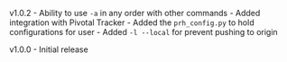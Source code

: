 v1.0.2
    - Ability to use `-a` in any order with other commands
    - Added integration with Pivotal Tracker
    - Added the `prh_config.py` to hold configurations for user
    - Added `-l --local` for prevent pushing to origin
    
v1.0.0
    - Initial release